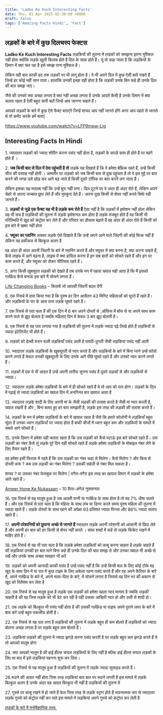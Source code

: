 ```yaml
---
title: 'Ladko Ke Kuch Interesting Facts'
date: Thu, 01 Apr 2021 02:30:00 +0000
draft: false
tags: ['Amazing Facts Hindi', 'Fact']
---
```


लड़कों के बारे में कुछ दिलचस्प फेक्टस
-------------------------------------

**Ladko Ke Kuch Interesting Facts** लड़कियों की तुलना में लड़कों को समझना इतना मुश्किल नहीं होता क्योंकि लड़के खुली किताब होते हैं दिल के साफ़ होते हैं। यूं तो कहा जाता है कि लड़कियों के दिमाग में क्या चल रहा है इसे समझ पाना मुश्किल है।

लेकिन यही बात काफी हद तक लड़कों पर भी लागू होता है। वे भी अपने दिल में कुछ ऐसी बातें रखते हैं जिन्हें हर कोई नहीं जान पाता। हालांकि उनकी इच्छा यही होता है कि लड़की उनके बिन कहे ही उनके दिल की बात समझ जाएं।

जैसे की उनको क्या अच्छा लगता है क्या नहीं अच्छा लगता है उनके आदतें कैसी है उनके दिमाग में क्या चलता रहता है ऐसी बहुत सारी बातें जिन्हें आप जानना चाहते हैं।

आपको लड़कों के बारे में कुछ ऐसे फैक्ट बताएंगे जिन्हें शायद आप नहीं जानते होंगे अगर आप पहले से जानते थे तो कमेंट करके हमें बताएं

https://www.youtube.com/watch?v=LFP9mpw-Lig

Interesting Facts In Hindi
--------------------------

1\. ज्यादातर लड़कों को ज्यादा शोपिंग करना पसंद नहीं होता है, लड़कों के कपडे काम ही होते हैं पर महंगे होते हैं ।

2\. **जब किसी बात से दिल में ठेस पहुंचती है तो** लड़के यह दिखाते हैं कि वे हमेशा बेफ्रिक रहते हैं, उन्हें किसी चीज की परवाह नहीं होती । आमतौर पर लड़को को जब किसी बात से दुख पहुंचता है तो वे इस मुद्दे पर बात करने की जगह उसे छोड़ कर आगे बढ़ जाते हैं किसी दूसरे टॉपिक पर बात करने लग जाता हैं।

लेकिन इसका यह मतलब नहीं कि उन्हें बुरा नहीं लगा। दिल टूटने पर वे अंदर ही अंदर रोते हैं, लेकिन अपने चेहरे से अपना जज्बात छुपा लेते हैं और मुस्कुरा देते हैं। अपना दुख किसी से शेयर नहीं करते सिर्फ वही जानते हैं।

3\. **लड़कों से जुड़े एक फैक्ट यह भी है लड़के कम रोते हैं** ऐसा नहीं है कि लड़कों में इमोशन नहीं होता लेकिन यह भी सच है लड़कियों की तुलना में लड़के इमोशनल कम होता है लड़के मजबूत होते हैं वह किसी भी परिस्थिति में खुद को कंट्रोल कर लेते हैं और परिवार का हौसला बढ़ाते हैं वह अंदर ही अंदर रोते हैं किसी को इस बारे में खबर नहीं होता

4\. **फ्यूचर का प्लानिंग** अक्सर लड़के ऐसे दिखाते हैं कि उन्हें अपने आने वाले जिंदगी की कोई फिक्र नहीं है लेकिन यह हकीकत से बिल्कुल अलग है

वह अंदर ही अंदर अपनी जिंदगी के बारे में प्लानिंग करते हैं और फ्यूचर में क्या बनना है, क्या करना चाहते हैं, कैसे लाइफ में आगे बढ़ना है, लाइफ में क्या हासिल करना हैं इन सब बातों को सोचते रहते हैं और इन पर काम करते हैं, और फ्यूचर को लेकर सीरियस रहते हैं।

5\. अगर किसी खुबसूरत लड़की को देखते हैं तब उनके मन में पहला ख्याल यही आता है कि मैं इसको गर्लफ्रेंड कैसे बनाऊं इस बारे मैं सोचने लगता हैं।

[Life Changing Books](https://gkgud.com/life-changing-books/) – किताबें जो आपकी जिंदगी बदल देंगी

6\. एक रिसर्च में दावा किया गया है कि पुरुष हर दिन आसैतन 43 मिनिट महिलाओं को घूरते हैं रहते हैं। और लड़कियों के घर के आस पास लड़के घूमते रहते हैं।

7\. एक रिसर्च से पता चला हैं की एक दिन में 6 बार अपने दोस्तों से ,ऑफिस में बॉस से या अपने साथ काम करने वाले से झूठ बोलता है जबकि महिलाएं दिन में केवल 3 बार झूठ बोलती है।

8\. एक रिसर्च से यह पता लगाया गया है लड़कियों की तुलना में लड़के ज्यादा पढ़े लिखे होते हैं लड़कियों से ज्यादा इंटेलिजेंट भी होते हैं।

9\. लड़कों को हेल्थी वजन वाली लड़कियाँ पसंद आती है पतली-दुगली जैसी लड़कियां पसंद नहीं आती

10\. ज्यादातर लड़के लड़कियों के खूबसूरती से प्यार करते हैं और लड़कियों के बारे में बिना जाने उन्हें फॉलो करने लगते हैं केवल उनकी खूबसूरती के लिए उनके आगे पीछे घूमते रहते हैं और उनको प्यार करने लगते हैं।

11\. लड़कों में एक ये भी आदत है उन्हें अपनी तारीफ सुनना पसंद है दूसरे लड़कों से और लड़कियों से ज्यादा।

12\. ज्यादातर लड़के हमेशा लड़कियों के बारे में ही सोचते रहते हैं ये तो आप को पता होगा। लड़कों के दिल में पढ़ाई से ज्यादा लड़कियों का ख्याल दिन में अनगिनत बार खयाल आता है

13\. ज्यादातर लड़के शादी के लिए अपनी मां के जैसी लड़की की तलाश करते है जैसी मां प्यार करती है, ख्याल रखती है और , बिना बताए हुए हर बात समझती है, लड़के इस तरह की लड़की की तलाश करते हैं।

14\. लड़कों के मन में हमेशा लड़कियों के बारे में खयाल रहता है जैसे कि हमारे कोलोनी मे लड़कियाँ बहुत सुंदर है उनका ध्यान लड़कियाँ पर ज्यादा होता हैं बाकी चीजों में ध्यान बहुत कम और लड़कियों के मामले में सबसे आगे सोचते हैं।

15\. उनके दिमाग में हमेशा यही चलता रहता है कि उस लड़की को कैसे पटाऊं इस बारे सोचते रहते हैं। उस लड़की का नंबर कैसे लूं लड़के पूरे दिन यही सोचते रहते हैं लड़के हमेशा लड़कियों के मोबाइल नंबर लेने के लिए तैयार रहते हैं।

वह हमेशा इसी फिराक में रहते हैं कि उस लड़की का नंबर कहां से मिलेगा। कैसे मिलेगा ? और किस से दोस्ती करूं ? कब उस लड़की का नंबर मिलेगा ? उसकी सहेली से नंबर मिल सकता है।

शायद ? या उसका नंबर फेसबुक पर मिलेगा | वगैरा-वगैरा इस तरह का खयाल दिमाग में लड़को के हमेशा आते रहते हैं।

[Ameer Hone Ke Nukasaan](https://gkgud.com/ameer-hone-ke-nukasaan/) – 10 हैरत-अंगेज़ नुक़्सानात

16\. एक रिसर्च से यह मालूम हुआ है जब आदमी पत्नी या गर्लफ्रेंड के साथ होता है तो वह 7% धीमा चलते हैं। और एक रिसर्च से पता चला है कि महिला के साथ लंच या डिनर करते समय पुरुष महिला की तुलना में ज्यादा खाते हैं। लड़के दोस्तों के साथ खाने की अपेक्षा 93 प्रतिशत ज्यादा पिज्जा और 86% ज्यादा सलाद खाते हैं।

17\. **अपनी परेशानियों को छुपाना अच्छे से जानते हैं** ज्यादतर लड़के अपनी परेशानी को आसानी से छिपा लेते हैं और अपनी हर बात को हर किसी से शेयर नहीं करते । साफ शब्दों में कहें तो लड़के सिक्रेट रखने में माहिर होते हैं।

18\. एक रिसर्च से यह भी पता चला है कि लड़के हमेशा लड़कियों को काबू करना चाहता है लड़के चाहते हैं की लड़कियां उनकी हर बात माने बिना कहे ही उनके दिल की बात समझ ले और उनका ख्याल भी अच्छे से रखें और उनके साथ अच्छा व्यवहार भी करें

19\. लड़कों को अपनी आजादी काफी पसंद है उन्हें पसंद नहीं है कि उन्हें किसी बात के लिए कोई टोके वह खुद के साथ दिन में या रात में कुछ टाइम के लिए अकेला रहना पसंद करते हैं और वह अपने कैरियर के बारे में, अपने गर्लफ्रेंड के बारे में, अपने माता-पिता के बारे, में सोचने लगता है जिससे वह दिन भर की थकान से खुद को रिलैक्स कर लेता है

20\. एक रिसर्च से यह मालूम हुआ है लड़के एक लड़की को हमेशा पहला प्यार मानता है जबकि लड़की चाहती है की वह जिस लड़के को भी डेट कर रही है वही उसका आखिरी प्यार हो और उसी से शादी हो।

21\. एक लड़के को बिल्कुल भी पसंद नहीं होता है की उसकी गर्लफ्रेंड या वाइफ अपने पुराने लवर के बारे में बात करें उन्हें बहुत तकलीफ होती है।

22\. एक रिसर्च से यह पता लगा है लड़कियों की तुलना में लड़के बहुत ही कम बोलते हैं लड़कियों को ज्यादा बोलना अच्छा लगता है पर लड़के बहुत कम बोलते हैं।

23\. लड़कियां लड़कों की तुलना में ज्यादा झगड़े करना पसंद करती है पर लड़के बहुत कम झगड़े करते हैं ये तो आपको मालूम होगा

24\. क्या आपको मालूम है की हाई हील्स चप्पल लड़कियों के लिए नहीं है बल्कि हाई हील्स चप्पल लड़कों के लिए था बाद में इसे लड़कियां पहनना शुरू कर दिया।

25\. एक रिसर्च से यह मालूम हुआ है लड़कियों की तुलना में लड़के ज्यादा सुसाइड करते हैं।

26.रूठने की आदत नहीं होता जिस तरह लड़कियां बात बात पर रूठने लगती है इस मामले में लड़के बिल्कुल अलग है उनके अंदर यह आदत बिल्कुल भी नहीं है लड़कियों की तुलना में

27\. गुस्से पर काबू रखने में हो जाते हैं फेल जिस तरह से लड़के स्ट्रांग होते हैं भावनात्मक रूप से ज्यादातर लड़के गुस्से को कंट्रोल नहीं कर पाते इस मामले में लड़कियां अपने गुस्से को कंट्रोल कर लेती है

[लड़कों के बारे में मनोवैज्ञानिक तथ्य ](https://couplethinking.com/psychological-facts-about-boys/)